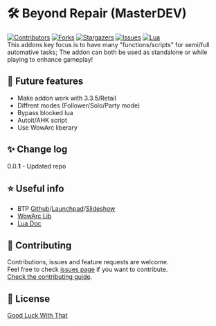 # 🛠️ Beyond Repair (MasterDEV)
[![Contributors][contributors-shield]][contributors-url]
[![Forks][forks-shield]][forks-url]
[![Stargazers][stars-shield]][stars-url]
[![Issues][issues-shield]][issues-url]
[![Lua][lua-shield]][lua-url]<br/>
This addons key focus is to have many "functions/scripts" for semi/full automative tasks; The addon can both be used as standalone or while playing to enhance gameplay!

## 🚀 Future features
* Make addon work with 3.3.5/Retail
* Diffrent modes (Follower/Solo/Party mode)
* Bypass blocked lua
* Autoit/AHK script
* Use WowArc liberary

## ✨ Change log
0.0.**1** - Updated repo<br/>

## ⭐️ Useful info
* BTP [Github](https://github.com/godsflaw/btp)/[Launchpad](https://launchpad.net/btp)/[Slideshow](./Misc/defconslideshow.pdf)<br/>
* [WowArc Lib](https://www.wowace.com/projects/ace3)<br/>
* [Lua Doc](https://www.lua.org/pil/contents.html)<br/>

## 🤝 Contributing
Contributions, issues and feature requests are welcome.<br/>
Feel free to check [issues page](https://github.com/nizonrox/Beyond-Repair/issues) if you want to contribute.<br/>
[Check the contributing guide](./CONTRIBUTING.md).<br/>

## 📝 License
[Good Luck With That](./LICENSE)

[contributors-shield]: https://img.shields.io/github/contributors/nizonrox/Beyond-Repair.svg?style=for-the-badge
[contributors-url]: https://github.com/nizonrox/Beyond-Repair/graphs/contributors
[forks-shield]: https://img.shields.io/github/forks/nizonrox/Beyond-Repair.svg?style=for-the-badge
[forks-url]: https://github.com/nizonrox/Beyond-Repair/network/members
[stars-shield]: https://img.shields.io/github/stars/nizonrox/Beyond-Repair.svg?style=for-the-badge
[stars-url]: https://github.com/nizonrox/Beyond-Repair/stargazers
[issues-shield]: https://img.shields.io/github/issues/nizonrox/Beyond-Repair.svg?style=for-the-badge
[issues-url]: https://github.com/nizonrox/Beyond-Repair/issues
[lua-shield]: https://img.shields.io/badge/Lua-2C2D72?style=for-the-badge&logo=lua&logoColor=white
[lua-url]: https://www.lua.org/cgi-bin/demo
